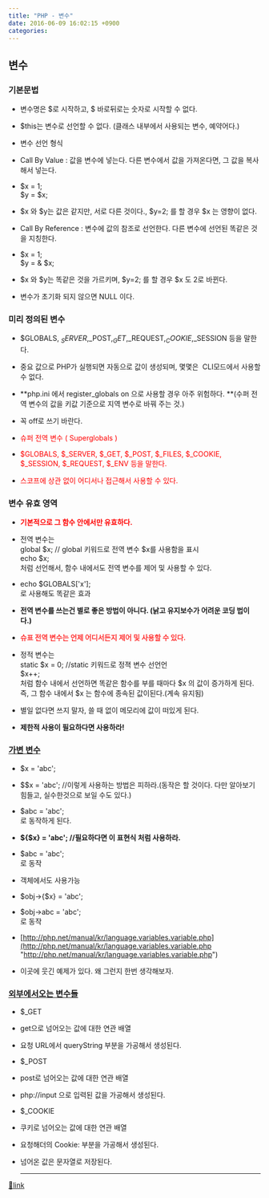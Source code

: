 ```yaml
---
title: "PHP - 변수"
date: 2016-06-09 16:02:15 +0900
categories: 
---
```

  

변수
--

### 기본문법

- 변수명은 $로 시작하고, $ 바로뒤로는 숫자로 시작할 수 없다.
- $this는 변수로 선언할 수 없다. (클래스 내부에서 사용되는 변수, 예약어다.)
- 변수 선언 형식
- Call By Value : 값을 변수에 넣는다. 다른 변수에서 값을 가져온다면, 그 값을 복사해서 넣는다.
- $x = 1;  
$y = $x;
- $x 와 $y는 값은 같지만, 서로 다른 것이다., $y=2; 를 할 경우 $x 는 영향이 없다.


- Call By Reference : 변수에 값의 참조로 선언한다. 다른 변수에 선언된 똑같은 것을 지칭한다.
- $x = 1;  
$y = &amp; $x;
- $x 와 $y는 똑같은 것을 가르키며, $y=2; 를 할 경우 $x 도 2로 바뀐다.



- 변수가 초기화 되지 않으면 NULL 이다.

  
### 미리 정의된 변수

- $GLOBALS, $_SERVER ,$_POST,$_GET,$_REQUEST,$_COOKIE,$_SESSION 등을 말한다. 
- 중요 값으로 PHP가 실행되면 자동으로 값이 생성되며, 몇몇은  CLI모드에서 사용할 수 없다.
- **php.ini 에서 register_globals on 으로 사용할 경우 아주 위험하다. **(수퍼 전역 변수의 값을 키값 기준으로 지역 변수로 바꿔 주는 것.)
- 꼭 off로 쓰기 바란다.

- <font color="#ff0000">슈퍼 전역 변수 ( Superglobals )</font>
- <font color="#ff0000">$GLOBALS, $_SERVER, $_GET, $_POST, $_FILES, $_COOKIE, $_SESSION, $_REQUEST, $_ENV 등을 말한다. </font>
- <font color="#ff0000">스코프에 상관 없이 어디서나 접근해서 사용할 수 있다.</font>


### 변수 유효 영역

- **<font color="#ff0000">기본적으로 그 함수 안에서만 유효하다.</font>**
- 전역 변수는   
global $x; // global 키워드로 전역 변수 $x를 사용함을 표시   
echo $x;   
처럼 선언해서, 함수 내에서도 전역 변수를 제어 및 사용할 수 있다.
- echo $GLOBALS['x'];  
로 사용해도 똑같은 효과
- **전역 변수를 쓰는건 별로 좋은 방법이 아니다. (낡고 유지보수가 어려운 코딩 법이다.)**

- **<font color="#ff3333">슈표 전역 변수는 언제 어디서든지 제어 및 사용할 수 있다.</font>**
- 정적 변수는  
static $x = 0; //static 키워드로 정젹 변수 선언언  
$x++;  
처럼 함수 내에서 선언하면 똑같은 함수를 부를 때마다 $x 의 값이 증가하게 된다.  
즉, 그 함수 내에서 $x 는 함수에 종속된 값이된다.(계속 유지됨)
- 별일 없다면 쓰지 말자, 쓸 때 없이 메모리에 값이 떠있게 된다.
- **제한적 사용이 필요하다면 사용하라!**


### [가변 변수](http://php.net/manual/kr/language.variables.variable.php)

- $x = 'abc'; 
- $$x = 'abc'; //이렇게 사용하는 방법은 피하라.(동작은 할 것이다. 다만 알아보기 힘들고, 실수한것으로 보일 수도 있다.)
- $abc = 'abc';   
로 동작하게 된다.

- **${$x} = 'abc'; //필요하다면 이 표현식 처럼 사용하라.**
- $abc = 'abc';   
로 동작

- 객체에서도 사용가능
- $obj-&gt;{$x} = 'abc';
- $obj-&gt;abc = 'abc';   
로 동작


- [http://php.net/manual/kr/language.variables.variable.php](http://php.net/manual/kr/language.variables.variable.php "http://php.net/manual/kr/language.variables.variable.php")
- 이곳에 웃긴 예제가 있다. 왜 그런지 한번 생각해보자.


### [외부에서오는 변수들](http://php.net/manual/kr/language.variables.external.php "외부에서오는 변수들")

- $_GET
- get으로 넘어오는 값에 대한 연관 배열
- 요청 URL에서 queryString 부분을 가공해서 생성된다.

- $_POST
- post로 넘어오는 값에 대한 연관 배열
- php://input 으로 입력된 값을 가공해서 생성된다.

- $_COOKIE
- 쿠키로 넘어오는 값에 대한 연관 배열
- 요청해더의 Cookie: 부분을 가공해서 생성된다.

- 넘어온 값은 문자열로 저장된다.



  ***
[🔗link](http://www.mins01.com/mh/tech/read/1002)